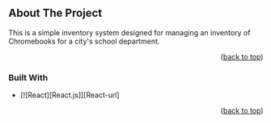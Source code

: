<!-- ABOUT THE PROJECT -->
## About The Project

This is a simple inventory system designed for managing an inventory of Chromebooks for a city's school department.

<p align="right">(<a href="#readme-top">back to top</a>)</p>



### Built With

* [![React][React.js]][React-url]

<p align="right">(<a href="#readme-top">back to top</a>)</p>
